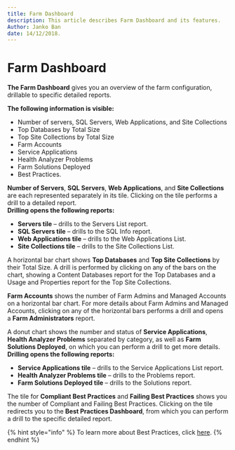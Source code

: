 ```yaml
---
title: Farm Dashboard
description: This article describes Farm Dashboard and its features.
Author: Janko Ban
date: 14/12/2018.
---
```


# Farm Dashboard

**The Farm Dashboard** gives you an overview of the farm configuration, drillable to specific detailed reports.

**The following information is visible:**

* Number of servers, SQL Servers, Web Applications, and Site Collections
* Top Databases by Total Size
* Top Site Collections by Total Size
* Farm Accounts
* Service Applications
* Health Analyzer Problems
* Farm Solutions Deployed
* Best Practices.

**Number of Servers**, **SQL Servers**, **Web Applications**, and **Site Collections** are each represented separately in its tile. Clicking on the tile performs a drill to a detailed report.  
**Drilling opens the following reports:**

* **Servers tile** – drills to the Servers List report.
* **SQL Servers tile** – drills to the SQL Info report.
* **Web Applications tile** – drills to the Web Applications List.
* **Site Collections tile** – drills to the Site Collections List.

A horizontal bar chart shows **Top Databases** and **Top Site Collections** by their Total Size. A drill is performed by clicking on any of the bars on the chart, showing a Content Databases report for the Top Databases and a Usage and Properties report for the Top Site Collections.

**Farm Accounts** shows the number of Farm Admins and Managed Accounts on a horizontal bar chart. For more details about Farm Admins and Managed Accounts, clicking on any of the horizontal bars performs a drill and opens a **Farm Administrators** report.

A donut chart shows the number and status of **Service Applications**, **Health Analyzer Problems** separated by category, as well as **Farm Solutions Deployed**, on which you can perform a drill to get more details. **Drilling opens the following reports:**

* **Service Applications tile** – drills to the Service Applications List report.
* **Health Analyzer Problems tile** – drills to the Problems report.
* **Farm Solutions Deployed tile** – drills to the Solutions report.

The tile for **Compliant Best Practices** and **Failing Best Practices** shows you the number of Compliant and Failing Best Practices. Clicking on the tile redirects you to the **Best Practices Dashboard**, from which you can perform a drill to the specific detailed report.

{% hint style="info" %}
To learn more about Best Practices, click [here](../best-practices/best-practices-reports.md).
{% endhint %}


